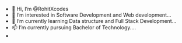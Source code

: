 - 👋 Hi, I’m @RohitXcodes
- 👀 I’m interested in Software Development and Web development...
- 🌱 I’m currently learning Data structure and Full Stack Development...
- 📫 I’m currently pursuing Bachelor of Technology....
- 

<!---
RohitXcodes/RohitXcodes is a ✨ special ✨ repository because its `README.md` (this file) appears on your GitHub profile.
You can click the Preview link to take a look at your changes.
--->
